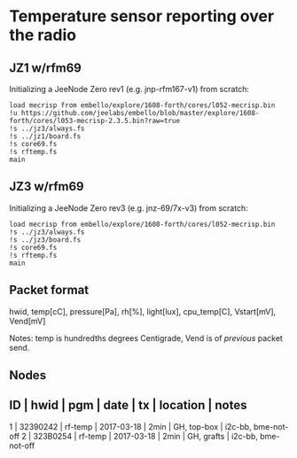 Temperature sensor reporting over the radio
===========================================

## JZ1 w/rfm69

Initializing a JeeNode Zero rev1 (e.g. jnp-rfm167-v1) from scratch:
```
load mecrisp from embello/explore/1608-forth/cores/l052-mecrisp.bin
!u https://github.com/jeelabs/embello/blob/master/explore/1608-forth/cores/l053-mecrisp-2.3.5.bin?raw=true
!s ../jz3/always.fs
!s ../jz1/board.fs
!s core69.fs
!s rftemp.fs
main
```

## JZ3 w/rfm69

Initializing a JeeNode Zero rev3 (e.g. jnz-69/7x-v3) from scratch:
```
load mecrisp from embello/explore/1608-forth/cores/l052-mecrisp.bin
!s ../jz3/always.fs
!s ../jz3/board.fs
!s core69.fs
!s rftemp.fs
main
```

## Packet format

hwid, temp[cC], pressure[Pa], rh[%], light[lux], cpu\_temp[C], Vstart[mV], Vend[mV]

Notes: temp is hundredths degrees Centigrade, Vend is of _previous_ packet send.

## Nodes

 ID | hwid     | pgm     | date       | tx   | location       | notes
 --------------------------------------------------------------------
  1 | 32390242 | rf-temp | 2017-03-18 | 2min | GH, top-box    | i2c-bb, bme-not-off
  2 | 323B0254 | rf-temp | 2017-03-18 | 2min | GH, grafts     | i2c-bb, bme-not-off
